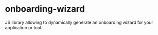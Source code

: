 # onboarding-wizard
JS library allowing to dynamically generate an onboarding wizard for your application or tool.
